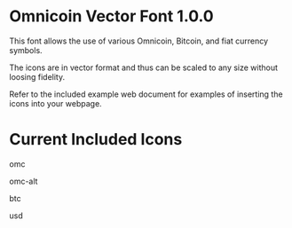 Omnicoin Vector Font 1.0.0
==========

This font allows the use of various Omnicoin, Bitcoin, and fiat currency symbols.

The icons are in vector format and thus can be scaled to any size without loosing fidelity.

Refer to the included example web document for examples of inserting the icons into your webpage.

Current Included Icons
==========

omc

omc-alt

btc

usd